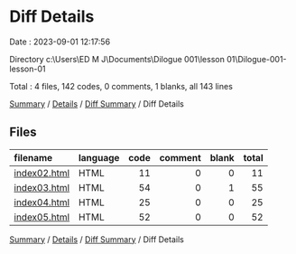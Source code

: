 # Diff Details

Date : 2023-09-01 12:17:56

Directory c:\\Users\\ED M J\\Documents\\Dilogue 001\\lesson 01\\Dilogue-001-lesson-01

Total : 4 files,  142 codes, 0 comments, 1 blanks, all 143 lines

[Summary](results.md) / [Details](details.md) / [Diff Summary](diff.md) / Diff Details

## Files
| filename | language | code | comment | blank | total |
| :--- | :--- | ---: | ---: | ---: | ---: |
| [index02.html](/index02.html) | HTML | 11 | 0 | 0 | 11 |
| [index03.html](/index03.html) | HTML | 54 | 0 | 1 | 55 |
| [index04.html](/index04.html) | HTML | 25 | 0 | 0 | 25 |
| [index05.html](/index05.html) | HTML | 52 | 0 | 0 | 52 |

[Summary](results.md) / [Details](details.md) / [Diff Summary](diff.md) / Diff Details